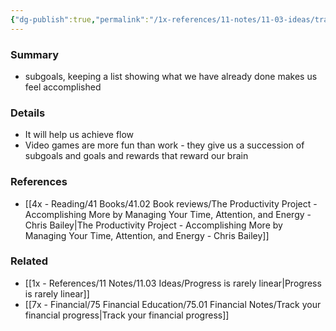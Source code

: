```yaml
---
{"dg-publish":true,"permalink":"/1x-references/11-notes/11-03-ideas/track-your-progress/","title":"Track your progress","noteIcon":""}
---
```



### Summary
- subgoals, keeping a list showing what we have already done makes us feel accomplished

### Details
- It will help us achieve flow
- Video games are more fun than work - they give us a succession of subgoals and goals and rewards that reward our brain

### References
- [[4x - Reading/41 Books/41.02 Book reviews/The Productivity Project - Accomplishing More by Managing Your Time, Attention, and Energy - Chris Bailey\|The Productivity Project - Accomplishing More by Managing Your Time, Attention, and Energy - Chris Bailey]]

### Related
- [[1x - References/11 Notes/11.03 Ideas/Progress is rarely linear\|Progress is rarely linear]]
- [[7x - Financial/75 Financial Education/75.01 Financial Notes/Track your financial progress\|Track your financial progress]]
